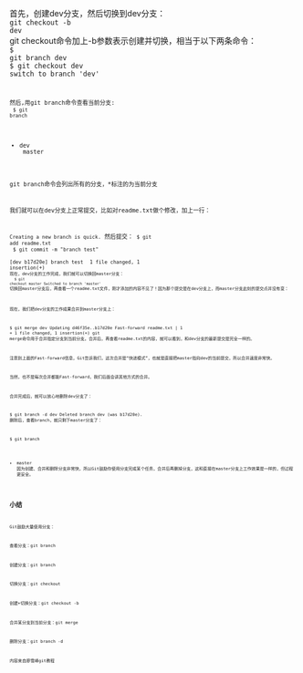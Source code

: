 首先，创建dev分支，然后切换到dev分支：<br>
<code>git checkout -b dev</code><br>
git checkout命令加上-b参数表示创建并切换，相当于以下两条命令：<br>
<code>$ git branch dev</code><br>
<code>$ git checkout dev</code><br>
<code>switch to branch 'dev'<code><br>

然后,用git branch命令查看当前分支:<br>
<code>$ git branch</code><br>
* dev<br>
  master<br>

git branch命令会列出所有的分支，*标注的为当前分支<br>

我们就可以在dev分支上正常提交，比如对readme.txt做个修改，加上一行：<br>

<code>Creating a new branch is quick.</code>
然后提交：
<code>$ git add readme.txt</code><br> 
<code>$ git commit -m "branch test"</code><br>
<code>[dev b17d20e] branch test</code>
<code> 1 file changed, 1 insertion(+)<code>
现在，dev分支的工作完成，我们就可以切换回master分支：<br>
<code>
$ git checkout master
Switched to branch 'master'</code>
切换回master分支后，再查看一个readme.txt文件，刚才添加的内容不见了！因为那个提交是在dev分支上，而master分支此刻的提交点并没有变：

现在，我们把dev分支的工作成果合并到master分支上：

$ git merge dev
Updating d46f35e..b17d20e
Fast-forward
 readme.txt | 1 +
 1 file changed, 1 insertion(+)
git merge命令用于合并指定分支到当前分支。合并后，再查看readme.txt的内容，就可以看到，和dev分支的最新提交是完全一样的。

注意到上面的Fast-forward信息，Git告诉我们，这次合并是“快进模式”，也就是直接把master指向dev的当前提交，所以合并速度非常快。

当然，也不是每次合并都能Fast-forward，我们后面会讲其他方式的合并。

合并完成后，就可以放心地删除dev分支了：

$ git branch -d dev
Deleted branch dev (was b17d20e).
删除后，查看branch，就只剩下master分支了：

$ git branch
* master
因为创建、合并和删除分支非常快，所以Git鼓励你使用分支完成某个任务，合并后再删掉分支，这和直接在master分支上工作效果是一样的，但过程更安全。

## 小结
Git鼓励大量使用分支：

查看分支：git branch

创建分支：git branch <name>

切换分支：git checkout <name>

创建+切换分支：git checkout -b <name>

合并某分支到当前分支：git merge <name>

删除分支：git branch -d <name>

内容来自廖雪峰git教程